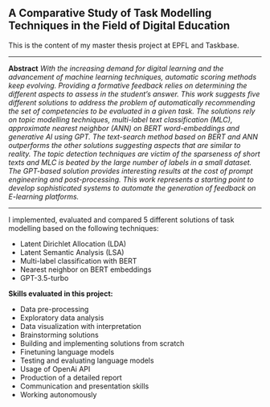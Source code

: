 ## A Comparative Study of Task Modelling Techniques in the Field of Digital Education
This is the content of my master thesis project at EPFL and Taskbase. 
<hr/>

**Abstract**
*With the increasing demand for digital learning and the advancement of machine learning techniques, automatic scoring methods keep evolving. Providing a formative feedback relies on determining the different aspects to assess in the student’s answer. This work suggests five different solutions to address the problem of automatically recommending the set of competencies to be evaluated in a given task. The solutions rely on topic modelling techniques, multi-label text classification (MLC), approximate nearest neighbor (ANN) on BERT word-embeddings and generative AI using GPT. The text-search method based on BERT and ANN outperforms the other solutions suggesting aspects that are similar to reality. The topic detection techniques are victim of the sparseness of short texts and MLC is
beated by the large number of labels in a small dataset. The GPT-based solution provides interesting results at the cost of prompt engineering and post-processing. This work represents a starting point to develop sophisticated systems to automate the generation of feedback on E-learning platforms.*
<hr/>

I implemented, evaluated and compared 5 different solutions of task modelling based on the following techniques:

- Latent Dirichlet Allocation (LDA)
- Latent Semantic Analysis (LSA)
- Multi-label classification with BERT
- Nearest neighbor on BERT embeddings
- GPT-3.5-turbo

**Skills evaluated in this project:**
- Data pre-processing
- Exploratory data analysis
- Data visualization with interpretation
- Brainstorming solutions
- Building and implementing solutions from scratch
- Finetuning language models
- Testing and evaluating language models
- Usage of OpenAi API
- Production of a detailed report
- Communication and presentation skills
- Working autonomously 
